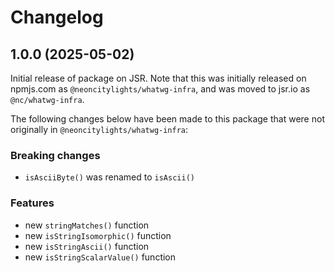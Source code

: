 # Changelog

## 1.0.0 (2025-05-02)
Initial release of package on JSR. Note that this was initially released on npmjs.com as `@neoncitylights/whatwg-infra`, and was moved to jsr.io as `@nc/whatwg-infra`.

The following changes below have been made to this package that were not originally in `@neoncitylights/whatwg-infra`:

### Breaking changes
- `isAsciiByte()` was renamed to `isAscii()`

### Features
- new `stringMatches()` function
- new `isStringIsomorphic()` function
- new `isStringAscii()` function
- new `isStringScalarValue()` function
